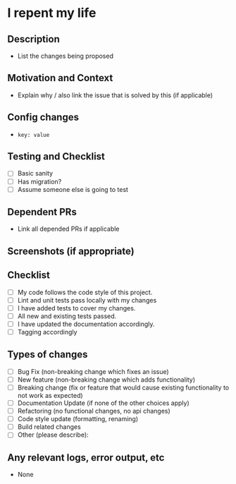 # I repent my life

<!--- Provide a general summary of your changes in the Title above -->
## Description
<!--- Describe your change(s) in detail -->
- List the changes being proposed

## Motivation and Context
<!--- Why is this change required? What problem does it solve? -->
<!--- If it fixes an open issue, please link to the issue here. -->
- Explain why / also link the issue that is solved by this (if applicable)

## Config changes

- `key: value`

## Testing and Checklist
<!--- Please describe in detail how you tested your changes. -->
<!--- Include details of your testing environment, and the tests you ran to -->
<!--- see how your change affects other areas of the code, etc. -->
- [ ] Basic sanity
- [ ] Has migration?
- [ ] Assume someone else is going to test

## Dependent PRs

- Link all depended PRs if applicable

## Screenshots (if appropriate)

## Checklist
<!--- Go over all the following points, and put an `x` in all the boxes that apply. -->
<!--- If you're unsure about any of these, don't hesitate to ask. We're here to help! -->
- [ ] My code follows the code style of this project.
- [ ] Lint and unit tests pass locally with my changes
- [ ] I have added tests to cover my changes.
- [ ] All new and existing tests passed.
- [ ] I have updated the documentation accordingly.
- [ ] Tagging accordingly

## Types of changes

- [ ] Bug Fix (non-breaking change which fixes an issue)
- [ ] New feature (non-breaking change which adds functionality)
- [ ] Breaking change (fix or feature that would cause existing functionality to not work as expected)
- [ ] Documentation Update (if none of the other choices apply)
- [ ] Refactoring (no functional changes, no api changes)
- [ ] Code style update (formatting, renaming)
- [ ] Build related changes
- [ ] Other (please describe):

## Any relevant logs, error output, etc

- None
